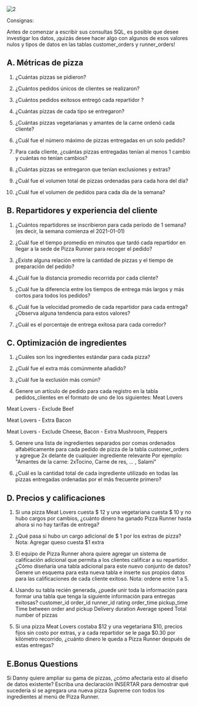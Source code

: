 ![2](https://user-images.githubusercontent.com/86261762/207048889-5b397612-e7af-4c2f-878e-43c94e707c8e.png)

Consignas: 

Antes de comenzar a escribir sus consultas SQL, es posible que desee investigar los datos, ¡quizás desee hacer algo con algunos de esos valores nulos y tipos de datos en las tablas customer_orders y runner_orders!

## A. Métricas de pizza

1) ¿Cuántas pizzas se pidieron?

2) ¿Cuántos pedidos únicos de clientes se realizaron?

3) ¿Cuántos pedidos exitosos entregó cada repartidor
?
4) ¿Cuántas pizzas de cada tipo se entregaron?

5) ¿Cuántas pizzas vegetarianas y amantes de la carne ordenó cada cliente?

6) ¿Cuál fue el número máximo de pizzas entregadas en un solo pedido?

7) Para cada cliente, ¿cuántas pizzas entregadas tenían al menos 1 cambio y cuántas no tenían cambios?

8) ¿Cuántas pizzas se entregaron que tenían exclusiones y extras?

9) ¿Cuál fue el volumen total de pizzas ordenadas para cada hora del día?

10) ¿Cuál fue el volumen de pedidos para cada día de la semana?

## B. Repartidores y experiencia del cliente

1) ¿Cuántos repartidores se inscribieron para cada período de 1 semana? (es decir, la semana comienza el 2021-01-01)

2) ¿Cuál fue el tiempo promedio en minutos que tardó cada repartidor en llegar a la sede de Pizza Runner para recoger el pedido?

3) ¿Existe alguna relación entre la cantidad de pizzas y el tiempo de preparación del pedido?

4) ¿Cuál fue la distancia promedio recorrida por cada cliente?

5) ¿Cuál fue la diferencia entre los tiempos de entrega más largos y más cortos para todos los pedidos?

6) ¿Cuál fue la velocidad promedio de cada repartidor para cada entrega? ¿Observa alguna tendencia para estos valores?

7) ¿Cuál es el porcentaje de entrega exitosa para cada corredor?

## C. Optimización de ingredientes
1) ¿Cuáles son los ingredientes estándar para cada pizza?
 
2) ¿Cuál fue el extra más comúnmente añadido?

3) ¿Cuál fue la exclusión más común?

4) Genere un artículo de pedido para cada registro en la tabla pedidos_clientes en el formato de uno de los siguientes:
Meat Lovers

Meat Lovers - Exclude Beef

Meat Lovers - Extra Bacon

Meat Lovers - Exclude Cheese, Bacon - Extra Mushroom, Peppers

5) Genere una lista de ingredientes separados por comas ordenados alfabéticamente para cada pedido de pizza de la tabla customer_orders y agregue 2x delante de cualquier ingrediente relevante
Por ejemplo: "Amantes de la carne: 2xTocino, Carne de res, ... , Salami"

6) ¿Cuál es la cantidad total de cada ingrediente utilizado en todas las pizzas entregadas ordenadas por el más frecuente primero?

## D. Precios y calificaciones

1) Si una pizza Meat Lovers cuesta $ 12 y una vegetariana cuesta $ 10 y no hubo cargos por cambios, ¿cuánto dinero ha ganado Pizza Runner hasta ahora si no hay tarifas de entrega?

2) ¿Qué pasa si hubo un cargo adicional de $ 1 por los extras de pizza?
Nota: Agregar queso cuesta $1 extra

3) El equipo de Pizza Runner ahora quiere agregar un sistema de calificación adicional que permita a los clientes calificar a su repartidor. ¿Cómo diseñaría una tabla adicional para este nuevo conjunto de datos? Genere un esquema para esta nueva tabla e inserte sus propios datos para las calificaciones de cada cliente exitoso. 
Nota: ordene entre 1 a 5.

4) Usando su tabla recién generada, ¿puede unir toda la información para formar una tabla que tenga la siguiente información para entregas exitosas?
customer_id
order_id
runner_id
rating
order_time
pickup_time
Time between order and pickup
Delivery duration
Average speed
Total number of pizzas

5) Si una pizza Meat Lovers costaba $12 y una vegetariana $10, precios fijos sin costo por extras, y a cada repartidor se le paga $0.30 por kilómetro recorrido, ¿cuánto dinero le queda a Pizza Runner después de estas entregas?

## E.Bonus Questions 
Si Danny quiere ampliar su gama de pizzas, ¿cómo afectaría esto al diseño de datos existente? Escriba una declaración INSERTAR para demostrar qué sucedería si se agregara una nueva pizza Supreme con todos los ingredientes al menú de Pizza Runner.

